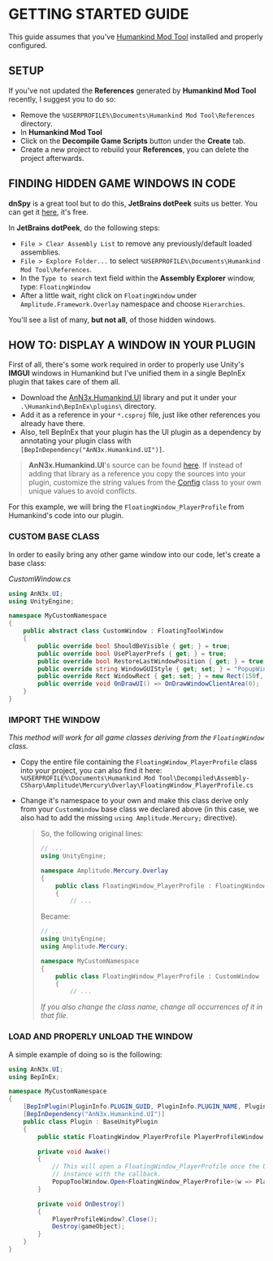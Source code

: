 # GETTING STARTED GUIDE

This guide assumes that you've [Humankind Mod Tool](https://gc2021.com/showthread.php?tid=3) installed and properly configured.

## SETUP

If you've not updated the **References** generated by **Humankind Mod Tool** recently, I suggest you to do so:

* Remove the `%USERPROFILE%\Documents\Humankind Mod Tool\References` directory.
* In **Humankind Mod Tool**
* Click on the **Decompile Game Scripts** button under the **Create** tab.
* Create a new project to rebuild your **References**, you can delete the project afterwards.

## FINDING HIDDEN GAME WINDOWS IN CODE

**dnSpy** is a great tool but to do this, **JetBrains dotPeek** suits us better. You can get it [here](https://www.jetbrains.com/decompiler/), it's free.

In **JetBrains dotPeek**, do the following steps:

* `File > Clear Assembly List` to remove any previously/default loaded assemblies.
* `File > Explore Folder...` to select `%USERPROFILE%\Documents\Humankind Mod Tool\References`.
* In the `Type to search` text field within the **Assembly Explorer** window, type:
  `FloatingWindow`
* After a little wait, right click on `FloatingWindow` under `Amplitude.Framework.Overlay` namespace and choose `Hierarchies`.

You'll see a list of many, **but not all**, of those hidden windows.

## HOW TO: DISPLAY A WINDOW IN YOUR PLUGIN

First of all, there's some work required in order to properly use Unity's **IMGUI** windows in Humankind but I've unified them in a single BepInEx plugin that takes care of them all.

* Download the [AnN3x.Humankind.UI](https://github.com/Theadd/HumankindHacks/tree/main/lib/AnN3x.Humankind.UI) library and put it under your `.\Humankind\BepInEx\plugins\` directory.
* Add it as a reference in your `*.csproj` file, just like other references you already have there.
* Also, tell BepInEx that your plugin has the UI plugin as a dependency by annotating your plugin class with `[BepInDependency("AnN3x.Humankind.UI")]`.

> **AnN3x.Humankind.UI**'s source can be found [here](https://github.com/Theadd/HumankindHacks/tree/main/src/UI). If instead of adding that library as a reference you copy the sources into your plugin, customize the string values from the [Config](https://github.com/Theadd/HumankindHacks/blob/main/src/UI/Core/Config.cs) class to your own unique values to avoid conflicts.

For this example, we will bring the `FloatingWindow_PlayerProfile` from Humankind's code into our plugin.

### CUSTOM BASE CLASS

In order to easily bring any other game window into our code, let's create a base class:

*CustomWindow.cs*
```csharp
using AnN3x.UI;
using UnityEngine;

namespace MyCustomNamespace
{
    public abstract class CustomWindow : FloatingToolWindow
    {
        public override bool ShouldBeVisible { get; } = true;
        public override bool UsePlayerPrefs { get; } = true;
        public override bool RestoreLastWindowPosition { get; } = true;
        public override string WindowGUIStyle { get; set; } = "PopupWindow";
        public override Rect WindowRect { get; set; } = new Rect(150f, 150f, 640f, 500f);
        public override void OnDrawUI() => OnDrawWindowClientArea(0);
    }
}
```

### IMPORT THE WINDOW

*This method will work for all game classes deriving from the `FloatingWindow` class.*

* Copy the entire file containing the `FloatingWindow_PlayerProfile` class into your project, you can also find it here:
  `%USERPROFILE%\Documents\Humankind Mod Tool\Decompiled\Assembly-CSharp\Amplitude\Mercury\Overlay\FloatingWindow_PlayerProfile.cs`
* Change it's namespace to your own and make this class derive only from your `CustomWindow` base class we declared above (in this case, we also had to add the missing `using Amplitude.Mercury;` directive).
    <blockquote>So, the following original lines:

    ```csharp
    // ...
    using UnityEngine;

    namespace Amplitude.Mercury.Overlay
    {
        public class FloatingWindow_PlayerProfile : FloatingWindow, IPopupWindowWithAdjustableWindowHeight
        {
            // ...
    ```
  Became:
    ```csharp
    // ...
    using UnityEngine;
    using Amplitude.Mercury;

    namespace MyCustomNamespace
    {
        public class FloatingWindow_PlayerProfile : CustomWindow
        {
            // ...
    ```

  *If you also change the class name, change all occurrences of it in that file.*
    </blockquote>

### LOAD AND PROPERLY UNLOAD THE WINDOW

A simple example of doing so is the following:

```csharp
using AnN3x.UI;
using BepInEx;

namespace MyCustomNamespace
{
    [BepInPlugin(PluginInfo.PLUGIN_GUID, PluginInfo.PLUGIN_NAME, PluginInfo.PLUGIN_VERSION)]
    [BepInDependency("AnN3x.Humankind.UI")]
    public class Plugin : BaseUnityPlugin
    {
        public static FloatingWindow_PlayerProfile PlayerProfileWindow { get; set; }

        private void Awake()
        {
            // This will open a FloatingWindow_PlayerProfile once the UI is ready, retrieving the window
            // instance with the callback.
            PopupToolWindow.Open<FloatingWindow_PlayerProfile>(w => PlayerProfileWindow = w);
        }

        private void OnDestroy()
        {
            PlayerProfileWindow?.Close();
            Destroy(gameObject);
        }
    }
}
```
